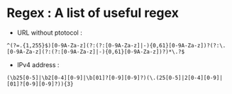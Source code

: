 # Regex : A list of useful regex

- URL without ptotocol : 
```
^(?=.{1,255}$)[0-9A-Za-z](?:(?:[0-9A-Za-z]|-){0,61}[0-9A-Za-z])?(?:\.[0-9A-Za-z](?:(?:[0-9A-Za-z]|-){0,61}[0-9A-Za-z])?)*\.?$
```

- IPv4 address : 
```
(\b25[0-5]|\b2[0-4][0-9]|\b[01]?[0-9][0-9]?)(\.(25[0-5]|2[0-4][0-9]|[01]?[0-9][0-9]?)){3}
```
